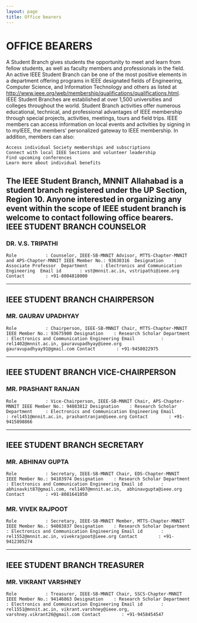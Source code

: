 ```yaml
---
layout: page
title: Office bearers
---
```


# OFFICE BEARERS

A Student Branch gives students the opportunity to meet and learn from fellow students, as well as faculty members and professionals in the field. An active IEEE Student Branch can be one of the most positive elements in a department offering programs in IEEE designated fields of Engineering, Computer Science, and Information Technology and others as listed at http://www.ieee.org/web/membership/qualifications/qualifications.html. IEEE Student Branches are established at over 1,500 universities and colleges throughout the world. Student Branch activities offer numerous educational, technical, and professional advantages of IEEE membership through special projects, activities, meetings, tours and field trips. IEEE members can access information on local events and activities by signing in to myIEEE, the members’ personalized gateway to IEEE membership. In addition, members can also:

    Access individual Society memberships and subscriptions
    Connect with local IEEE Sections and volunteer leadership
    Find upcoming conferences
    Learn more about individual benefits

The IEEE Student Branch, MNNIT Allahabad is a student branch registered under the UP Section, Region 10. Anyone interested in organizing any event within the scope of IEEE student branch is welcome to contact following office bearers.
IEEE STUDENT BRANCH COUNSELOR
---
###  DR. V.S. TRIPATHI 
`
Role           : Counselor, IEEE-SB-MNNIT
                 Advisor, MTTS-Chapter-MNNIT and APS-Chapter-MNNIT
IEEE Member No.: 93630316 
Designation    : Associate Professor 
Department     : Electronics and Communication Engineering 
Email id       : vst@mnnit.ac.in, vstripathi@ieee.org
Contact        : +91-8004818000
`  

---
##  IEEE STUDENT BRANCH CHAIRPERSON


###  MR. GAURAV UPADHYAY
`Role           : Chairperson, IEEE-SB-MNNIT
                 Chair, MTTS-Chapter-MNNIT
IEEE Member No.: 93675900
Designation    : Research Scholar
Department     : Electronics and Communication Engineering
Email          : rel1402@mnnit.ac.in, gauravupadhyay@ieee.org
                 gauravupadhyay91@gmail.com
Contact        : +91-9458022975
`
  
---

##  IEEE STUDENT BRANCH VICE-CHAIRPERSON


###  MR. PRASHANT RANJAN
`Role           : Vice-Chairperson, IEEE-SB-MNNIT
                 Chair, APS-Chapter-MNNIT
IEEE Member No.: 94083812
Designation    : Research Scholar
Department     : Electronics and Communication Engineering
Email          : rel1451@mnnit.ac.in, prashantranjan@ieee.org
Contact        : +91-9415898866
`  

---
##  IEEE STUDENT BRANCH SECRETARY


###  MR. ABHINAV GUPTA
`Role           : Secretary, IEEE-SB-MNNIT
                 Chair, EDS-Chapter-MNNIT
IEEE Member No.: 94103974
Designation    : Research Scholar
Department     : Electronics and Communication Engineering
Email id       : abhinavkit87@gmail.com, rel1407@mnnit.ac.in, 
                 abhinavgupta@ieee.org 
Contact        : +91-8081641050
`
###  MR. VIVEK RAJPOOT
`Role           : Secretary, IEEE-SB-MNNIT
                 Member, MTTS-Chapter-MNNIT
IEEE Member No.: 94083837
Designation    : Research Scholar
Department     : Electronics and Communication Engineering
Email id       : rel1552@mnnit.ac.in, vivekrajpoot@ieee.org
Contact        : +91-9412305274
`
  
---
##  IEEE STUDENT BRANCH TREASURER


###  MR. VIKRANT VARSHNEY
`
Role           : Treasurer, IEEE-SB-MNNIT Chair, SSCS-Chapter-MNNIT
IEEE Member No.: 94146863
Designation    : Research Scholar
Department     : Electronics and Communication Engineering
Email id       : rel1551@mnnit.ac.in, vikrant.varshney@ieee.org,
                 varshney.vikrant26@gmail.com
Contact        : +91-9458454547
`